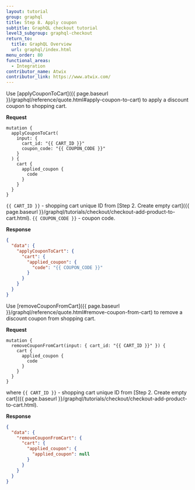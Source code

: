 ```yaml
---
layout: tutorial
group: graphql
title: Step 8. Apply coupon
subtitle: GraphQL checkout tutorial
level3_subgroup: graphql-checkout
return_to:
  title: GraphQL Overview
  url: graphql/index.html
menu_order: 80
functional_areas:
  - Integration
contributor_name: Atwix
contributor_link: https://www.atwix.com/
---
```


Use [applyCouponToCart]({{ page.baseurl }}/graphql/reference/quote.html#apply-coupon-to-cart) to apply a discount coupon to shopping cart.

**Request**

```text
mutation {
  applyCouponToCart(
    input: {
      cart_id: "{{ CART_ID }}"
      coupon_code: "{{ COUPON_CODE }}"
    }
  ) {
    cart {
      applied_coupon {
        code
      }
    }
  }
}
```

`{{ CART_ID }}` - shopping cart unique ID from [Step 2. Create empty cart]({{ page.baseurl }}/graphql/tutorials/checkout/checkout-add-product-to-cart.html).
`{{ COUPON_CODE }}` - coupon code.

**Response**

```json
{
  "data": {
    "applyCouponToCart": {
      "cart": {
        "applied_coupon": {
          "code": "{{ COUPON_CODE }}"
        }
      }
    }
  }
}
```

Use [removeCouponFromCart]({{ page.baseurl }}/graphql/reference/quote.html#remove-coupon-from-cart) to remove a discount coupon from shopping cart.

**Request**

```text
mutation {
  removeCouponFromCart(input: { cart_id: "{{ CART_ID }}" }) {
    cart {
      applied_coupon {
        code
      }
    }
  }
}
```

where
`{{ CART_ID }}` - shopping cart unique ID from [Step 2. Create empty cart]({{ page.baseurl }}/graphql/tutorials/checkout/checkout-add-product-to-cart.html).

**Response**

```json
{
  "data": {
    "removeCouponFromCart": {
      "cart": {
        "applied_coupon": {
          "applied_coupon": null
        }
      }
    }
  }
}
```
